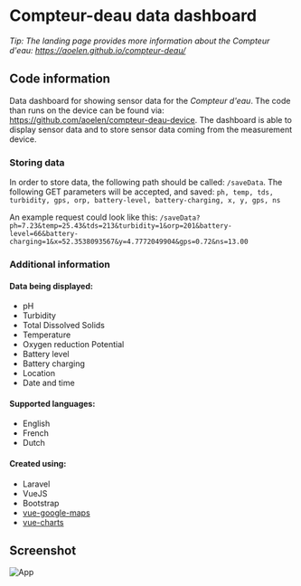 # Compteur-deau data dashboard

_Tip: The landing page provides more information about the Compteur d'eau: https://aoelen.github.io/compteur-deau/_

## Code information
Data dashboard for showing sensor data for the _Compteur d'eau_. The code than runs on the device can be found via: https://github.com/aoelen/compteur-deau-device. The dashboard is able to display sensor data and to store sensor data coming from the measurement device. 

### Storing data
In order to store data, the following path should be called: `/saveData`. The following GET parameters will be accepted, and saved: `ph, temp, tds, turbidity, gps, orp, battery-level, battery-charging, x, y, gps, ns`

An example request could look like this:
```/saveData?ph=7.23&temp=25.43&tds=213&turbidity=1&orp=201&battery-level=66&battery-charging=1&x=52.3538093567&y=4.7772049904&gps=0.72&ns=13.00```

### Additional information
#### Data being displayed:
- pH
- Turbidity
- Total Dissolved Solids
- Temperature
- Oxygen reduction Potential 
- Battery level
- Battery charging
- Location
- Date and time 

#### Supported languages:
- English
- French
- Dutch


#### Created using: 
- Laravel
- VueJS 
- Bootstrap 
- [vue-google-maps](https://github.com/heavyy/vue2-google-maps)
- [vue-charts](https://github.com/haydenbbickerton/vue-charts)

## Screenshot

![App](public/img/screenshot.png)